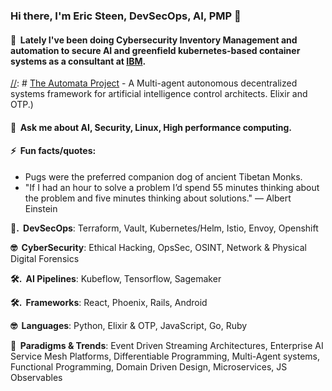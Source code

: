 <!-- ![](./particle-background.gif) -->
### Hi there, I'm Eric Steen, DevSecOps, AI, PMP 👋

#### 👯  &nbsp;Lately I've been doing Cybersecurity Inventory Management and automation to secure AI and greenfield kubernetes-based  container systems as a consultant at <a href="https://www.ibm.com" target="_blank">IBM</a>.

[//]: # (#### 🤔  &nbsp;I'm currently seeking contributors on some some open source projects)
[//]: # [The Automata Project](https://www.github.com/upstarter/automata) - A Multi-agent autonomous decentralized systems framework for artificial intelligence control architects. Elixir and OTP.)

#### 💬  &nbsp;Ask me about AI, Security, Linux, High performance computing.

#### ⚡  &nbsp;Fun facts/quotes:
  - Pugs were the preferred companion dog of ancient Tibetan Monks.
  - "If I had an hour to solve a problem I’d spend 55 minutes thinking about the problem and five minutes thinking about solutions." — Albert Einstein

<p><strong>💽. &nbsp;DevSecOps</strong>: Terraform, Vault, Kubernetes/Helm, Istio, Envoy, Openshift</p>
<p><strong>🤓  &nbsp;CyberSecurity</strong>: Ethical Hacking, OpsSec, OSINT, Network & Physical Digital Forensics </p>
<p><strong>🛠. &nbsp;AI Pipelines</strong>: Kubeflow, Tensorflow, Sagemaker</p>
<p><strong>🛠. &nbsp;Frameworks</strong>: React, Phoenix, Rails, Android</p>
<p><strong>🤓  &nbsp;Languages</strong>: Python, Elixir & OTP, JavaScript, Go, Ruby </p>
<p><strong>🧐  &nbsp;Paradigms & Trends</strong>: Event Driven Streaming Architectures, Enterprise AI Service Mesh Platforms, Differentiable Programming, Multi-Agent systems, Functional Programming, Domain Driven Design, Microservices, JS Observables</p>
